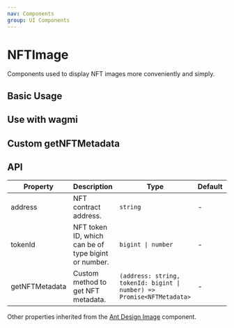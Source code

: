 ```yaml
---
nav: Components
group: UI Components
---
```


# NFTImage

Components used to display NFT images more conveniently and simply.

## Basic Usage

<code src="./demos/basic.tsx"></code>

## Use with wagmi

<code src="./demos/wagmi.tsx"></code>

## Custom getNFTMetadata

<code src="./demos/customGetNFTMetadata.tsx"></code>

## API

| Property | Description | Type | Default | Version |
| --- | --- | --- | --- | --- |
| address | NFT contract address. | `string` | - | - |
| tokenId | NFT token ID, which can be of type bigint or number. | `bigint \| number` | - | - |
| getNFTMetadata | Custom method to get NFT metadata. | `(address: string, tokenId: bigint \| number) => Promise<NFTMetadata>` | - | - |

Other properties inherited from the [Ant Design Image](https://ant-design.antgroup.com/components/image) component.
